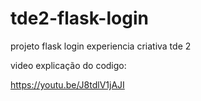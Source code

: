 # tde2-flask-login
projeto flask login experiencia criativa tde 2

video explicação do codigo:

https://youtu.be/J8tdlV1jAJI
